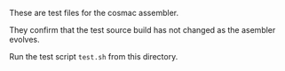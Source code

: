 These are test files for the cosmac assembler.

They confirm that the test source build has not changed as the asembler evolves.

Run the test script `test.sh`  from this directory.